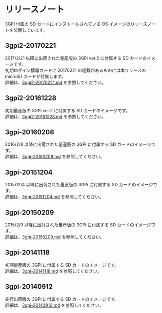 # リリースノート  
3GPi 付属の SD カードにインストールされている OS イメージのリリースノートを公開しています。  

## 3gpi2-20170221  
  2017/2/21 以降に出荷された量産版の 3GPi ver.2 に付属する SD カードのイメージです。  
  初期ログイン情報カードに 20170221 の記載があるものには本リリースの microSD カードが付属します。  
  詳細は、[3gpi2-20170221.md](./3gpi2-20170221.md) を参照してください。  
  
## 3gpi2-20161228  
  初期量産版の 3GPi ver.2 に付属する SD カードのイメージです。  
  詳細は、[3gpi2-20161228.md](./3gpi2-20161228.md) を参照してください。  
  
## 3gpi-20160208  
  2016/2/8 以降に出荷された量産版の 3GPi に付属する SD カードのイメージです。  
  詳細は、[3gpi-20160208.md](./3gpi-20160208.md) を参照してください。  

## 3gpi-20151204  
  2015/12/4 以降に出荷された量産版の 3GPi に付属する SD カードのイメージです。  
  詳細は、[3gpi-20151204.md](./3gpi-20151204.md) を参照してください。  

## 3gpi-20150209  
  2015/2/9 以降に出荷された量産版の 3GPi に付属する SD カードのイメージです。  
  詳細は、[3gpi-20150209.md](./3gpi-20150209.md) を参照してください。  

## 3gpi-20141118  
  初期量産版の 3GPi に付属する SD カードのイメージです。  
  詳細は、[3gpi-20141118.md](./3gpi-20141118.md) を参照してください。  

## 3gpi-20140912  
  先行出荷版の 3GPi に付属する SD カードのイメージです。  
  詳細は、[3gpi-20140912.md](./3gpi-20140912.md) を参照してください。  
